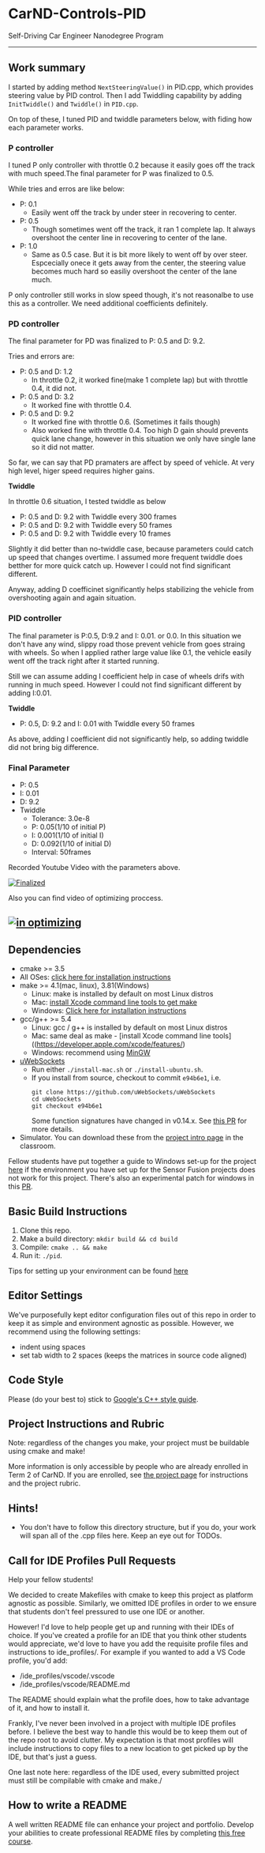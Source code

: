# CarND-Controls-PID
Self-Driving Car Engineer Nanodegree Program

---

## Work summary

I started by adding method `NextSteeringValue()` in PID.cpp, which provides steering value by PID control. Then I add Twiddling capability by adding `InitTwiddle()` and `Twiddle()` in `PID.cpp`.

On top of these, I tuned PID and twiddle parameters below, with fiding how each parameter works.

### P controller

I tuned P only controller with throttle 0.2 because it easily goes off the track with much speed.The final parameter for P was finalized to 0.5.

While tries and erros are like below:

- P: 0.1
  - Easily went off the track by under steer in recovering to center.
- P: 0.5
  - Though sometimes went off the track, it ran 1 complete lap. It always overshoot the center line in recovering to center of the lane.
- P: 1.0
  - Same as 0.5 case. But it is bit more likely to went off by over steer. Espcecially onece it gets away from the center, the steering value becomes much hard so easiliy overshoot the center of the lane much.

P only controller still works in slow speed though, it's not reasonalbe to use this as a controller. We need additional coefficients definitely.

### PD controller

The final parameter for PD was finalized to P: 0.5 and D: 9.2.

Tries and errors are:

- P: 0.5 and D: 1.2
  - In throttle 0.2, it worked fine(make 1 complete lap) but with throttle 0.4, it did not.
- P: 0.5 and D: 3.2
  - It worked fine with throttle 0.4.
- P: 0.5 and D: 9.2
  - It worked fine with throttle 0.6. (Sometimes it fails though)
  - Also worked fine with throttle 0.4. Too high D gain should prevents quick lane change, however in this situation we only have single lane so it did not matter.

So far, we can say that PD pramaters are affect by speed of vehicle. At very high level, higer speed requires higher gains.

**Twiddle**

In throttle 0.6 situation, I tested twiddle as below

- P: 0.5 and D: 9.2 with Twiddle every 300 frames
- P: 0.5 and D: 9.2 with Twiddle every 50 frames
- P: 0.5 and D: 9.2 with Twiddle every 10 frames

Slightly it did better than no-twiddle case, because parameters could catch up speed that changes overtime. I assumed more frequent twiddle does betther for more quick catch up. However I could not find significant different.

Anyway, adding D coefficinet significantly helps stabilizing the vehicle from overshooting again and again situation.

### PID controller

The final parameter is P:0.5, D:9.2 and I: 0.01. or 0.0. In this situation we don't have any wind, slippy road those prevent vehicle from goes straing with wheels. So when I applied rather large value like 0.1, the vehicle easily went off the track right after it started running.

Still we can assume adding I coefficient help in case of wheels drifs with running in much speed. However I could not find significant different by adding I:0.01.

**Twiddle**

- P: 0.5, D: 9.2 and I: 0.01 with Twiddle every 50 frames

As above, adding I coefficient did not significantly help, so adding twiddle did not bring big difference.

### Final Parameter

- P: 0.5
- I: 0.01
- D: 9.2
- Twiddle
  - Tolerance: 3.0e-8
  - P: 0.05(1/10 of initial P)
  - I: 0.001(1/10 of initial I)
  - D: 0.092(1/10 of initial D)
  - Interval: 50frames

Recorded Youtube Video with the parameters above.

[![Finalized](https://img.youtube.com/vi/cPBM3a4MC4w/0.jpg)](https://youtu.be/cPBM3a4MC4w)

Also you can find video of optimizing proccess.

[![in optimizing](https://img.youtube.com/vi/P8JKvKMExK8/0.jpg)](https://www.youtube.com/watch?v=P8JKvKMExK8)
---

## Dependencies

* cmake >= 3.5
 * All OSes: [click here for installation instructions](https://cmake.org/install/)
* make >= 4.1(mac, linux), 3.81(Windows)
  * Linux: make is installed by default on most Linux distros
  * Mac: [install Xcode command line tools to get make](https://developer.apple.com/xcode/features/)
  * Windows: [Click here for installation instructions](http://gnuwin32.sourceforge.net/packages/make.htm)
* gcc/g++ >= 5.4
  * Linux: gcc / g++ is installed by default on most Linux distros
  * Mac: same deal as make - [install Xcode command line tools]((https://developer.apple.com/xcode/features/)
  * Windows: recommend using [MinGW](http://www.mingw.org/)
* [uWebSockets](https://github.com/uWebSockets/uWebSockets)
  * Run either `./install-mac.sh` or `./install-ubuntu.sh`.
  * If you install from source, checkout to commit `e94b6e1`, i.e.
    ```
    git clone https://github.com/uWebSockets/uWebSockets 
    cd uWebSockets
    git checkout e94b6e1
    ```
    Some function signatures have changed in v0.14.x. See [this PR](https://github.com/udacity/CarND-MPC-Project/pull/3) for more details.
* Simulator. You can download these from the [project intro page](https://github.com/udacity/self-driving-car-sim/releases) in the classroom.

Fellow students have put together a guide to Windows set-up for the project [here](https://s3-us-west-1.amazonaws.com/udacity-selfdrivingcar/files/Kidnapped_Vehicle_Windows_Setup.pdf) if the environment you have set up for the Sensor Fusion projects does not work for this project. There's also an experimental patch for windows in this [PR](https://github.com/udacity/CarND-PID-Control-Project/pull/3).

## Basic Build Instructions

1. Clone this repo.
2. Make a build directory: `mkdir build && cd build`
3. Compile: `cmake .. && make`
4. Run it: `./pid`. 

Tips for setting up your environment can be found [here](https://classroom.udacity.com/nanodegrees/nd013/parts/40f38239-66b6-46ec-ae68-03afd8a601c8/modules/0949fca6-b379-42af-a919-ee50aa304e6a/lessons/f758c44c-5e40-4e01-93b5-1a82aa4e044f/concepts/23d376c7-0195-4276-bdf0-e02f1f3c665d)

## Editor Settings

We've purposefully kept editor configuration files out of this repo in order to
keep it as simple and environment agnostic as possible. However, we recommend
using the following settings:

* indent using spaces
* set tab width to 2 spaces (keeps the matrices in source code aligned)

## Code Style

Please (do your best to) stick to [Google's C++ style guide](https://google.github.io/styleguide/cppguide.html).

## Project Instructions and Rubric

Note: regardless of the changes you make, your project must be buildable using
cmake and make!

More information is only accessible by people who are already enrolled in Term 2
of CarND. If you are enrolled, see [the project page](https://classroom.udacity.com/nanodegrees/nd013/parts/40f38239-66b6-46ec-ae68-03afd8a601c8/modules/f1820894-8322-4bb3-81aa-b26b3c6dcbaf/lessons/e8235395-22dd-4b87-88e0-d108c5e5bbf4/concepts/6a4d8d42-6a04-4aa6-b284-1697c0fd6562)
for instructions and the project rubric.

## Hints!

* You don't have to follow this directory structure, but if you do, your work
  will span all of the .cpp files here. Keep an eye out for TODOs.

## Call for IDE Profiles Pull Requests

Help your fellow students!

We decided to create Makefiles with cmake to keep this project as platform
agnostic as possible. Similarly, we omitted IDE profiles in order to we ensure
that students don't feel pressured to use one IDE or another.

However! I'd love to help people get up and running with their IDEs of choice.
If you've created a profile for an IDE that you think other students would
appreciate, we'd love to have you add the requisite profile files and
instructions to ide_profiles/. For example if you wanted to add a VS Code
profile, you'd add:

* /ide_profiles/vscode/.vscode
* /ide_profiles/vscode/README.md

The README should explain what the profile does, how to take advantage of it,
and how to install it.

Frankly, I've never been involved in a project with multiple IDE profiles
before. I believe the best way to handle this would be to keep them out of the
repo root to avoid clutter. My expectation is that most profiles will include
instructions to copy files to a new location to get picked up by the IDE, but
that's just a guess.

One last note here: regardless of the IDE used, every submitted project must
still be compilable with cmake and make./

## How to write a README
A well written README file can enhance your project and portfolio.  Develop your abilities to create professional README files by completing [this free course](https://www.udacity.com/course/writing-readmes--ud777).

